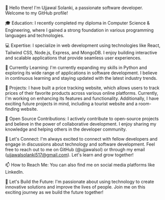 👋 Hello there! I'm Ujjawal Solanki, a passionate software developer. Welcome to my GitHub profile!

🎓 Education:
I recently completed my diploma in Computer Science & Engineering, where I gained a strong foundation in various programming languages and technologies.

💻 Expertise:
I specialize in web development using technologies like React, Tailwind CSS, Node.js, Express, and MongoDB. I enjoy building interactive and scalable applications that provide seamless user experiences.

🌱 Currently Learning:
I'm currently expanding my skills in Python and exploring its wide range of applications in software development. I believe in continuous learning and staying updated with the latest industry trends.

🔨 Projects:
I have built a price tracking website, which allows users to track prices of their favorite products across various online platforms. Currently, I'm working on enhancing its features and functionality. Additionally, I have exciting future projects in mind, including a tourist website and a room-finding website.

🌟 Open Source Contributions:
I actively contribute to open-source projects and believe in the power of collaborative development. I enjoy sharing my knowledge and helping others in the developer community.

💬 Let's Connect:
I'm always excited to connect with fellow developers and engage in discussions about technology and software development. Feel free to reach out to me on GitHub (@ujjawalsol) or through my email (ujjawalsolanki517@gmail.com). Let's learn and grow together!

📫 How to Reach Me:
You can also find me on social media platforms like LinkedIn.

🚀 Let's Build the Future:
I'm passionate about using technology to create innovative solutions and improve the lives of people. Join me on this exciting journey as we build the future together!




<!---
ujjawalsol/ujjawalsol is a ✨ special ✨ repository because its `README.md` (this file) appears on your GitHub profile.
You can click the Preview link to take a look at your changes.
--->
